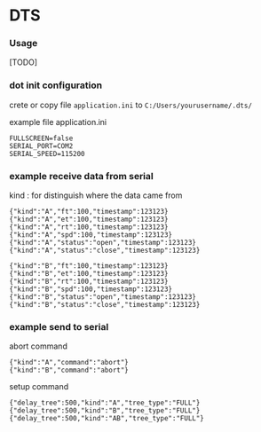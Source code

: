 # DTS

### Usage
[TODO]


### dot init configuration

crete or copy file `application.ini` to  `C:/Users/yourusername/.dts/`

example file application.ini
```
FULLSCREEN=false
SERIAL_PORT=COM2
SERIAL_SPEED=115200
```


### example receive data from serial

kind : for distinguish where the data came from

```
{"kind":"A","ft":100,"timestamp":123123}
{"kind":"A","et":100,"timestamp":123123}
{"kind":"A","rt":100,"timestamp":123123}
{"kind":"A","spd":100,"timestamp":123123}
{"kind":"A","status":"open","timestamp":123123}
{"kind":"A","status":"close","timestamp":123123}
```

```
{"kind":"B","ft":100,"timestamp":123123}
{"kind":"B","et":100,"timestamp":123123}
{"kind":"B","rt":100,"timestamp":123123}
{"kind":"B","spd":100,"timestamp":123123}
{"kind":"B","status":"open","timestamp":123123}
{"kind":"B","status":"close","timestamp":123123}
```

### example send to serial

abort command 
```
{"kind":"A","command":"abort"}
{"kind":"B","command":"abort"}
```

setup command
```
{"delay_tree":500,"kind":"A","tree_type":"FULL"}
{"delay_tree":500,"kind":"B","tree_type":"FULL"}
{"delay_tree":500,"kind":"AB","tree_type":"FULL"}
```